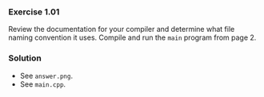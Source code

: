 ### Exercise 1.01

Review the documentation for your compiler and determine what file
naming convention it uses. Compile and run the `main` program from page 2.

### Solution

* See `answer.png`.
* See `main.cpp`.
